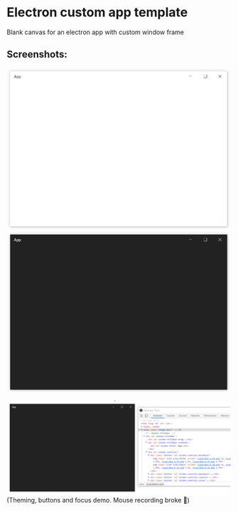 # Electron custom app template

Blank canvas for an electron app with custom window frame

## Screenshots:

![Light theme](screenshots/screenshot-light.png)
![Dark theme](screenshots/screenshot-dark.png)

![App demo](screenshots/demo.gif)
(Theming, buttons and focus demo. Mouse recording broke 🤷)

